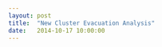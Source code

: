 ```yaml
---
layout: post
title:  "New Cluster Evacuation Analysis"
date:   2014-10-17 10:00:00
---
```




<script src="https://gist.github.com/jenningsanderson/2fb0c66df86780ffb1c5.js"></script>

